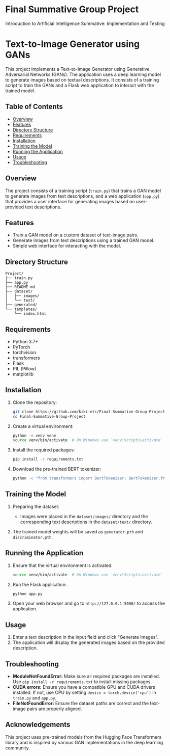 # Final Summative Group Project
 Introduction to Artificial Intelligence Summative: Implementation and Testing

# Text-to-Image Generator using GANs

This project implements a Text-to-Image Generator using Generative Adversarial Networks (GANs). The application uses a deep learning model to generate images based on textual descriptions. It consists of a training script to train the GANs and a Flask web application to interact with the trained model.

## Table of Contents

- [Overview](#overview)
- [Features](#features)
- [Directory Structure](#directory-structure)
- [Requirements](#requirements)
- [Installation](#installation)
- [Training the Model](#training-the-model)
- [Running the Application](#running-the-application)
- [Usage](#usage)
- [Troubleshooting](#troubleshooting)

## Overview

The project consists of a training script (`train.py`) that trains a GAN model to generate images from text descriptions, and a web application (`app.py`) that provides a user interface for generating images based on user-provided text descriptions.

## Features

- Train a GAN model on a custom dataset of text-image pairs.
- Generate images from text descriptions using a trained GAN model.
- Simple web interface for interacting with the model.

## Directory Structure

```
Project/
├── train.py
├── app.py
├── README.md
├── dataset/
│   ├── images/
│   └── text/
├── generated/
└── templates/
    └── index.html
```

## Requirements

- Python 3.7+
- PyTorch
- torchvision
- transformers
- Flask
- PIL (Pillow)
- matplotlib

## Installation

1. Clone the repository:
   ```bash
   git clone https://github.com/kiki-etc/Final-Summative-Group-Project
   cd Final-Summative-Group-Project
   ```

2. Create a virtual environment:
   ```bash
   python -m venv venv
   source venv/bin/activate  # On Windows use `venv\Scripts\activate`
   ```

3. Install the required packages:
   ```bash
   pip install -r requirements.txt
   ```

4. Download the pre-trained BERT tokenizer:
   ```bash
   python -c "from transformers import BertTokenizer; BertTokenizer.from_pretrained('bert-base-uncased')"
   ```

## Training the Model

1. Preparing the dataset:
   - Images were placed in the `dataset/images/` directory and the corresponding text descriptions in the `dataset/text/` directory.

2. The trained model weights will be saved as `generator.pth` and `discriminator.pth`.

## Running the Application

1. Ensure that the virtual environment is activated:
   ```bash
   source venv/bin/activate  # On Windows use `venv\Scripts\activate`
   ```

2. Run the Flask application:
   ```bash
   python app.py
   ```

3. Open your web browser and go to `http://127.0.0.1:5000/` to access the application.

## Usage

1. Enter a text description in the input field and click "Generate Images".
2. The application will display the generated images based on the provided description.

## Troubleshooting

- **ModuleNotFoundError:** Make sure all required packages are installed. Use `pip install -r requirements.txt` to install missing packages.
- **CUDA errors:** Ensure you have a compatible GPU and CUDA drivers installed. If not, use CPU by setting `device = torch.device('cpu')` in `train.py` and `app.py`.
- **FileNotFoundError:** Ensure the dataset paths are correct and the text-image pairs are properly aligned.

## Acknowledgements

This project uses pre-trained models from the Hugging Face Transformers library and is inspired by various GAN implementations in the deep learning community.